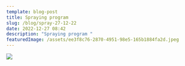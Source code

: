 ```yaml
---
template: blog-post
title: Spraying program
slug: /blog/spray-27-12-22
date: 2022-12-27 08:42
description: "Spraying program "
featuredImage: /assets/ee3f8c76-2870-4951-98e5-165b1884fa2d.jpeg
---
```

![](/assets/745e91b5-915f-4fea-844b-543fb835f978.jpeg)